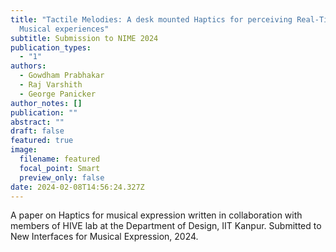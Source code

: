 ```yaml
---
title: "Tactile Melodies: A desk mounted Haptics for perceiving Real-Time
  Musical experiences"
subtitle: Submission to NIME 2024
publication_types:
  - "1"
authors:
  - Gowdham Prabhakar
  - Raj Varshith
  - George Panicker
author_notes: []
publication: ""
abstract: ""
draft: false
featured: true
image:
  filename: featured
  focal_point: Smart
  preview_only: false
date: 2024-02-08T14:56:24.327Z
---
```

A paper on Haptics for musical expression written in collaboration with members of HIVE lab at the Department of Design, IIT Kanpur. Submitted to New Interfaces for Musical Expression, 2024.